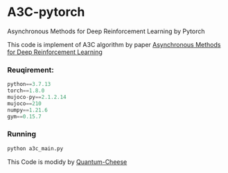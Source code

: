 # A3C-pytorch
Asynchronous Methods for Deep Reinforcement Learning by Pytorch

This code is implement of A3C algorithm by paper [Asynchronous Methods for Deep Reinforcement Learning](https://arxiv.org/pdf/1602.01783.pdf)

### Reuqirement:
```python
python==3.7.13
torch==1.8.0
mujoco-py==2.1.2.14
mujoco==210
numpy==1.21.6
gym==0.15.7
```

### Running
```python
python a3c_main.py
```

This Code is modidy by [Quantum-Cheese](https://github.com/Quantum-Cheese/DeepReinforcementLearning_Pytorch/tree/master/Actor_Critic/A3C)
